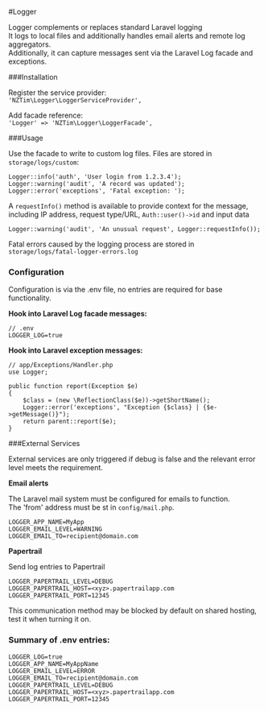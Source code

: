 #Logger

Logger complements or replaces standard Laravel logging  
It logs to local files and additionally handles email alerts and remote log aggregators.  
Additionally, it can capture messages sent via the Laravel Log facade and exceptions.

###Installation

Register the service provider:  
`'NZTim\Logger\LoggerServiceProvider',`

Add facade reference:  
`'Logger' => 'NZTim\Logger\LoggerFacade',`

###Usage

Use the facade to write to custom log files. Files are stored in `storage/logs/custom`:

```
Logger::info('auth', 'User login from 1.2.3.4');
Logger::warning('audit', 'A record was updated');
Logger::error('exceptions', 'Fatal exception: ');  
```

A `requestInfo()` method is available to provide context for the message, including IP address, request type/URL, `Auth::user()->id` and input data

```
Logger::warning('audit', 'An unusual request', Logger::requestInfo());
```

Fatal errors caused by the logging process are stored in `storage/logs/fatal-logger-errors.log`

### Configuration

Configuration is via the .env file, no entries are required for base functionality.

**Hook into Laravel Log facade messages:**  

```
// .env
LOGGER_LOG=true
```

**Hook into Laravel exception messages:**    

```
// app/Exceptions/Handler.php
use Logger;

public function report(Exception $e)
{
    $class = (new \ReflectionClass($e))->getShortName();
    Logger::error('exceptions', "Exception {$class} | {$e->getMessage()}");
    return parent::report($e);
}
```

###External Services

External services are only triggered if debug is false and the relevant error level meets the requirement.  

**Email alerts**

The Laravel mail system must be configured for emails to function.   
The 'from' address must be st in `config/mail.php`.
```
LOGGER_APP_NAME=MyApp
LOGGER_EMAIL_LEVEL=WARNING
LOGGER_EMAIL_TO=recipient@domain.com
```

**Papertrail**

Send log entries to Papertrail

```
LOGGER_PAPERTRAIL_LEVEL=DEBUG
LOGGER_PAPERTRAIL_HOST=<xyz>.papertrailapp.com
LOGGER_PAPERTRAIL_PORT=12345
```
This communication method may be blocked by default on shared hosting, test it when turning it on.

### Summary of .env entries:
```
LOGGER_LOG=true
LOGGER_APP_NAME=MyAppName
LOGGER_EMAIL_LEVEL=ERROR
LOGGER_EMAIL_TO=recipient@domain.com
LOGGER_PAPERTRAIL_LEVEL=DEBUG
LOGGER_PAPERTRAIL_HOST=<xyz>.papertrailapp.com
LOGGER_PAPERTRAIL_PORT=12345
```
